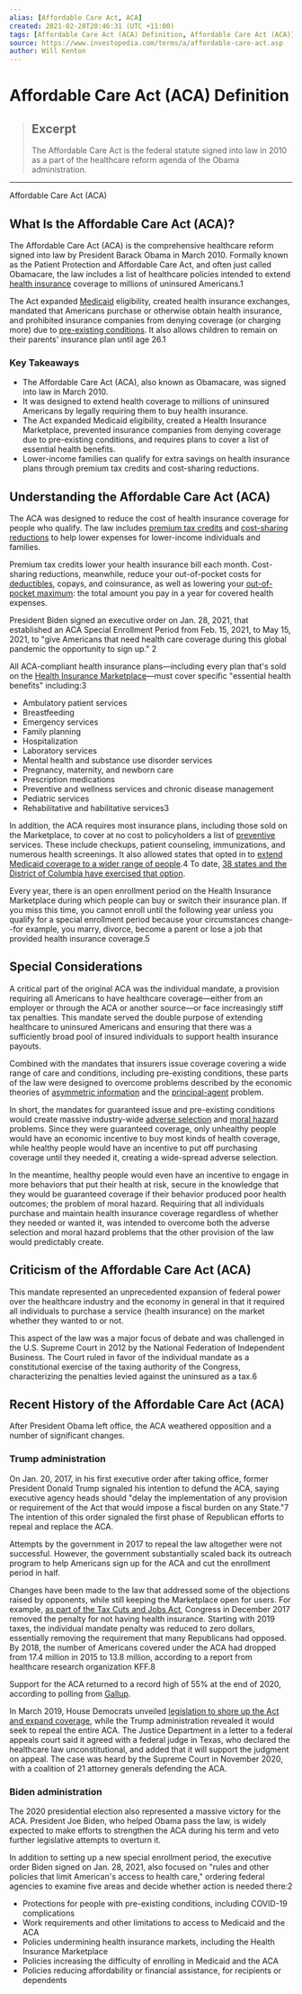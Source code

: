 ```yaml
---
alias: [Affordable Care Act, ACA]
created: 2021-02-28T20:46:31 (UTC +11:00)
tags: [Affordable Care Act (ACA) Definition, Affordable Care Act (ACA)]
source: https://www.investopedia.com/terms/a/affordable-care-act.asp
author: Will Kenton
---
```


# Affordable Care Act (ACA) Definition

> ## Excerpt
> The Affordable Care Act is the federal statute signed into law in 2010 as a part of the healthcare reform agenda of the Obama administration.

---

Affordable Care Act (ACA)
## What Is the Affordable Care Act (ACA)?

The Affordable Care Act (ACA) is the comprehensive healthcare reform signed into law by President Barack Obama in March 2010. Formally known as the Patient Protection and Affordable Care Act, and often just called Obamacare, the law includes a list of healthcare policies intended to extend [health insurance](https://www.investopedia.com/terms/h/healthinsurance.asp) coverage to millions of uninsured Americans.1

The Act expanded [Medicaid](https://www.investopedia.com/terms/m/medicaid.asp) eligibility, created health insurance exchanges, mandated that Americans purchase or otherwise obtain health insurance, and prohibited insurance companies from denying coverage (or charging more) due to [pre-existing conditions](https://www.investopedia.com/terms/p/preexisting_condition.asp). It also allows children to remain on their parents' insurance plan until age 26.1

### Key Takeaways

-   The Affordable Care Act (ACA), also known as Obamacare, was signed into law in March 2010.
-   It was designed to extend health coverage to millions of uninsured Americans by legally requiring them to buy health insurance.
-   The Act expanded Medicaid eligibility, created a Health Insurance Marketplace, prevented insurance companies from denying coverage due to pre-existing conditions, and requires plans to cover a list of essential health benefits.
-   Lower-income families can qualify for extra savings on health insurance plans through premium tax credits and cost-sharing reductions.

## Understanding the Affordable Care Act (ACA)

The ACA was designed to reduce the cost of health insurance coverage for people who qualify. The law includes [premium tax credits](https://www.investopedia.com/terms/a/advanced-premium-tax-credit.asp) and [cost-sharing reductions](https://www.investopedia.com/terms/c/costsharing-reductions.asp) to help lower expenses for lower-income individuals and families.

Premium tax credits lower your health insurance bill each month. Cost-sharing reductions, meanwhile, reduce your out-of-pocket costs for [deductibles](https://www.investopedia.com/terms/d/deductible.asp), copays, and coinsurance, as well as lowering your [out-of-pocket maximum](https://www.investopedia.com/terms/o/outofpocket-limit.asp): the total amount you pay in a year for covered health expenses.

President Biden signed an executive order on Jan. 28, 2021, that established an ACA Special Enrollment Period from Feb. 15, 2021, to May 15, 2021, to "give Americans that need health care coverage during this global pandemic the opportunity to sign up." 2

All ACA-compliant health insurance plans—including every plan that's sold on the [Health Insurance Marketplace](https://www.investopedia.com/terms/h/health-insurance-marketplace.asp)—must cover specific "essential health benefits" including:3

-   Ambulatory patient services
-   Breastfeeding
-   Emergency services
-   Family planning
-   Hospitalization
-   Laboratory services
-   Mental health and substance use disorder services
-   Pregnancy, maternity, and newborn care
-   Prescription medications
-   Preventive and wellness services and chronic disease management
-   Pediatric services
-   Rehabilitative and habilitative services3

In addition, the ACA requires most insurance plans, including those sold on the Marketplace, to cover at no cost to policyholders a list of [preventive](https://www.investopedia.com/terms/p/preventive-services.asp) services. These include checkups, patient counseling, immunizations, and numerous health screenings. It also allowed states that opted in to [extend Medicaid coverage to a wider range of people](https://www.healthcare.gov/medicaid-chip/medicaid-expansion-and-you/).4 To date, [38 states and the District of Columbia have exercised that option](https://www.kff.org/medicaid/issue-brief/status-of-state-medicaid-expansion-decisions-interactive-map/).

Every year, there is an open enrollment period on the Health Insurance Marketplace during which people can buy or switch their insurance plan. If you miss this time, you cannot enroll until the following year unless you qualify for a special enrollment period because your circumstances change--for example, you marry, divorce, become a parent or lose a job that provided health insurance coverage.5

## Special Considerations

A critical part of the original ACA was the individual mandate, a provision requiring all Americans to have healthcare coverage—either from an employer or through the ACA or another source—or face increasingly stiff tax penalties. This mandate served the double purpose of extending healthcare to uninsured Americans and ensuring that there was a sufficiently broad pool of insured individuals to support health insurance payouts.

Combined with the mandates that insurers issue coverage covering a wide range of care and conditions, including pre-existing conditions, these parts of the law were designed to overcome problems described by the economic theories of [asymmetric information](https://www.investopedia.com/terms/a/asymmetricinformation.asp) and the [principal-agent](https://www.investopedia.com/terms/p/principal-agent-problem.asp) problem.

In short, the mandates for guaranteed issue and pre-existing conditions would create massive industry-wide [adverse selection](https://www.investopedia.com/terms/a/adverseselection.asp) and [moral hazard](https://www.investopedia.com/ask/answers/09/moral-hazard.asp) problems. Since they were guaranteed coverage, only unhealthy people would have an economic incentive to buy most kinds of health coverage, while healthy people would have an incentive to put off purchasing coverage until they needed it, creating a wide-spread adverse selection.

In the meantime, healthy people would even have an incentive to engage in more behaviors that put their health at risk, secure in the knowledge that they would be guaranteed coverage if their behavior produced poor health outcomes; the problem of moral hazard. Requiring that all individuals purchase and maintain health insurance coverage regardless of whether they needed or wanted it, was intended to overcome both the adverse selection and moral hazard problems that the other provision of the law would predictably create.

## Criticism of the Affordable Care Act (ACA)

This mandate represented an unprecedented expansion of federal power over the healthcare industry and the economy in general in that it required all individuals to purchase a service (health insurance) on the market whether they wanted to or not.

This aspect of the law was a major focus of debate and was challenged in the U.S. Supreme Court in 2012 by the National Federation of Independent Business. The Court ruled in favor of the individual mandate as a constitutional exercise of the taxing authority of the Congress, characterizing the penalties levied against the uninsured as a tax.6

## Recent History of the Affordable Care Act (ACA)

After President Obama left office, the ACA weathered opposition and a number of significant changes.

### Trump administration

On Jan. 20, 2017, in his first executive order after taking office, former President Donald Trump signaled his intention to defund the ACA, saying executive agency heads should "delay the implementation of any provision or requirement of the Act that would impose a fiscal burden on any State."7 The intention of this order signaled the first phase of Republican efforts to repeal and replace the ACA.

Attempts by the government in 2017 to repeal the law altogether were not successful. However, the government substantially scaled back its outreach program to help Americans sign up for the ACA and cut the enrollment period in half.

Changes have been made to the law that addressed some of the objections raised by opponents, while still keeping the Marketplace open for users. For example, [as part of the Tax Cuts and Jobs Act](https://www.ncbi.nlm.nih.gov/pmc/articles/PMC5944881/), Congress in December 2017 removed the penalty for not having health insurance. Starting with 2019 taxes, the individual mandate penalty was reduced to zero dollars, essentially removing the requirement that many Republicans had opposed. By 2018, the number of Americans covered under the ACA had dropped from 17.4 million in 2015 to 13.8 million, according to a report from healthcare research organization KFF.8

Support for the ACA returned to a record high of 55% at the end of 2020, according to polling from [Gallup](https://news.gallup.com/poll/327431/affordable-care-act-approval-tied-high.aspx).

In March 2019, House Democrats unveiled [legislation to shore up the Act and expand coverage](https://www.marketwatch.com/story/house-democrats-are-introducing-legislation-to-rescue-the-affordable-care-act-2019-03-26), while the Trump administration revealed it would seek to repeal the entire ACA. The Justice Department in a letter to a federal appeals court said it agreed with a federal judge in Texas, who declared the healthcare law unconstitutional, and added that it will support the judgment on appeal. The case was heard by the Supreme Court in November 2020, with a coalition of 21 attorney generals defending the ACA.

### Biden administration

The 2020 presidential election also represented a massive victory for the ACA. President Joe Biden, who helped Obama pass the law, is widely expected to make efforts to strengthen the ACA during his term and veto further legislative attempts to overturn it.

In addition to setting up a new special enrollment period, the executive order Biden signed on Jan. 28, 2021, also focused on "rules and other policies that limit American's access to health care," ordering federal agencies to examine five areas and decide whether action is needed there:2

-   Protections for people with pre-existing conditions, including COVID-19 complications
-   Work requirements and other limitations to access to Medicaid and the ACA
-   Policies undermining health insurance markets, including the Health Insurance Marketplace
-   Policies increasing the difficulty of enrolling in Medicaid and the ACA
-   Policies reducing affordability or financial assistance, for recipients or dependents
